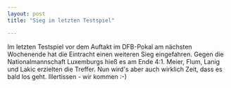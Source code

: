 ```yaml
---
layout: post
title: "Sieg im letzten Testspiel"

---
```


Im letzten Testspiel vor dem Auftakt im DFB-Pokal am nächsten Wochenende hat die Eintracht einen weiteren Sieg eingefahren. Gegen die Nationalmannschaft Luxemburgs hieß es am Ende 4:1. Meier, Flum, Lanig und Lakic erzielten die Treffer. Nun wird's aber auch wirklich Zeit, dass es bald los geht. Illertissen - wir kommen :-)


